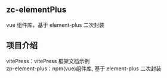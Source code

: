 ## zc-elementPlus

vue 组件库，基于 element-plus 二次封装

## 项目介绍

vitePress：vitePress 框架文档示例  
zp-element-plus：npm(vue)组件库, 基于 element-plus 二次封装
